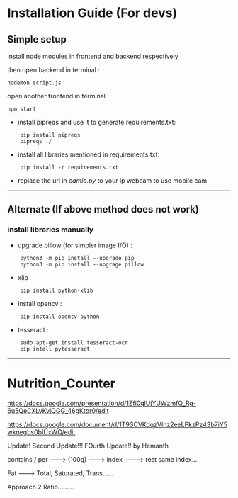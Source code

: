 # Installation Guide (For devs)

## Simple setup

install node modules in frontend and backend respectively

then open backend in terminal : 

```
nodemon script.js
```

open another frontend in terminal : 

```
npm start
```

* install pipreqs and use it to generate requirements.txt:

```
    pip install pipreqs
    pipreqs ./
```

* install all libraries mentioned in requirements.txt:

```
    pip install -r requirements.txt
```

* replace the url in *camio.py* to your ip webcam to use mobile cam

***

## Alternate (If above method does not work)

### install libraries manually

* upgrade pillow (for simpler image I/O) :

```
    python3 -m pip install --upgrade pip
    python3 -m pip install --upgrage pillow
```

* xlib

```
    pip install python-xlib
```

* install opencv :

```
    pip install opencv-python
```

* tesseract :

```
    sudo apt-get install tesseract-ocr
    pip intall pytesseract
```

***

# Nutrition_Counter

https://docs.google.com/presentation/d/1Zfi0qlUjYUWzmfQ_Rg-6u5QeCXLvKvjQGG_46gKtbr0/edit

https://docs.google.com/document/d/1T9SCVKdqzVlnz2eeLPkzPz43b7iY5wknegbs0bIUxWQ/edit

Update!
Second Update!!!
FOurth Update!! by Hemanth

contains / per ---> (100g)  ---> index  ----> rest same index....

Fat ---> Total, Saturated, Trans......

Approach 2
Ratio.........

